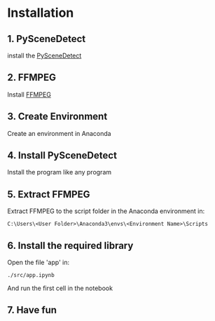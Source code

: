 # Installation
## 1. PySceneDetect
install the [PySceneDetect](https://github.com/Breakthrough/PySceneDetect/releases/download/v0.5.6/PySceneDetect-0.5.6-win64.exe)
## 2. FFMPEG
Install [FFMPEG](https://github.com/GyanD/codexffmpeg/releases/download/4.4/ffmpeg-4.4-full_build.7z) 
## 3. Create Environment
Create an environment in Anaconda
## 4. Install PySceneDetect
Install the program like any program
## 5. Extract FFMPEG
Extract FFMPEG to the script folder in the Anaconda environment in:
```
C:\Users\<User Folder>\Anaconda3\envs\<Environment Name>\Scripts
```
## 6. Install the required library
Open the file 'app' in:
```
./src/app.ipynb
```
And run the first cell in the notebook
## 7. Have fun
